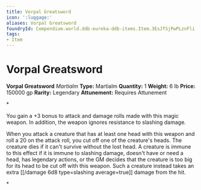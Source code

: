 ```yaml
---
title: Vorpal Greatsword
icon: ':luggage:'
aliases: Vorpal Greatsword
foundryId: Compendium.world.ddb-eureka-ddb-items.Item.3EsJfSjPwPLznFli
tags:
- Item
---
```


# Vorpal Greatsword

**Vorpal Greatsword**
_Martialm_
**Type:** Martialm
**Quantity:** 1
**Weight:** 6 lb
**Price:** 150000 gp
**Rarity:** Legendary
**Attunement:** Requires Attunement

*<p>You gain a +3 bonus to attack and damage rolls made with this magic weapon. In addition, the weapon ignores resistance to slashing damage. 

When you attack a creature that has at least one head with this weapon and roll a 20 on the attack roll, you cut off one of the creature's heads. The creature dies if it can't survive without the lost head. A creature is immune to this effect if it is immune to slashing damage, doesn't have or need a head, has legendary actions, or the GM decides that the creature is too big for its head to be cut off with this weapon. Such a creature instead takes an extra  [[/damage 6d8 type=slashing average=true]] damage from the hit.</p>*